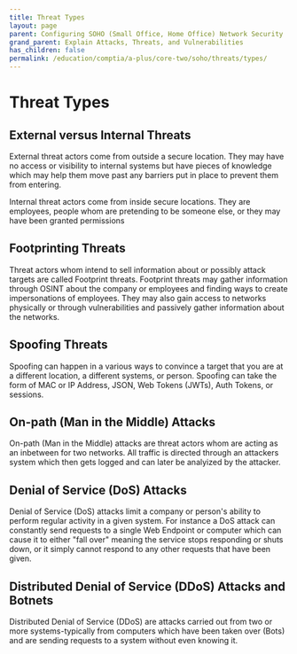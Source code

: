 ```yaml
---
title: Threat Types
layout: page
parent: Configuring SOHO (Small Office, Home Office) Network Security
grand_parent: Explain Attacks, Threats, and Vulnerabilities
has_children: false
permalink: /education/comptia/a-plus/core-two/soho/threats/types/
---
```


# Threat Types

## External versus Internal Threats

External threat actors come from outside a secure location. They may have no access or visibility to internal systems but have pieces of knowledge which may help them move past any barriers put in place to prevent them from entering.

Internal threat actors come from inside secure locations. They are employees, people whom are pretending to be someone else, or they may have been granted permissions

## Footprinting Threats

Threat actors whom intend to sell information about or possibly attack targets are called Footprint threats. Footprint threats may gather information through OSINT about the company or employees and finding ways to create impersonations of employees. They may also gain access to networks physically or through vulnerabilities and passively gather information about the networks.

## Spoofing Threats

Spoofing can happen in a various ways to convince a target that you are at a different location, a different systems, or person. Spoofing can take the form of MAC or IP Address, JSON, Web Tokens (JWTs), Auth Tokens, or sessions.

## On-path (Man in the Middle) Attacks

On-path (Man in the Middle) attacks are threat actors whom are acting as an inbetween for two networks. All traffic is directed through an attackers system which then gets logged and can later be analyized by the attacker.

## Denial of Service (DoS) Attacks

Denial of Service (DoS) attacks limit a company or person's ability to perform regular activity in a given system. For instance a DoS attack can constantly send requests to a single Web Endpoint or computer which can cause it to either "fall over" meaning the service stops responding or shuts down, or it simply cannot respond to any other requests that have been given.

## Distributed Denial of Service (DDoS) Attacks and Botnets

Distributed Denial of Service (DDoS) are attacks carried out from two or more systems-typically from computers which have been taken over (Bots) and are sending requests to a system without even knowing it.

